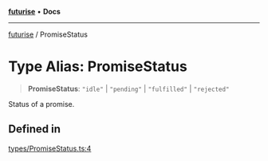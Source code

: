 [**futurise**](../README.md) • **Docs**

***

[futurise](../README.md) / PromiseStatus

# Type Alias: PromiseStatus

> **PromiseStatus**: `"idle"` \| `"pending"` \| `"fulfilled"` \| `"rejected"`

Status of a promise.

## Defined in

[types/PromiseStatus.ts:4](https://github.com/nevoland/futurise/blob/1cd28e2a6cbda8f2e58123bfcca390764dde0e9a/lib/types/PromiseStatus.ts#L4)
